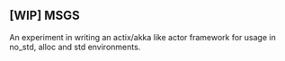 ## [WIP] MSGS

An experiment in writing an actix/akka like actor framework for usage in no_std, alloc and std environments.
